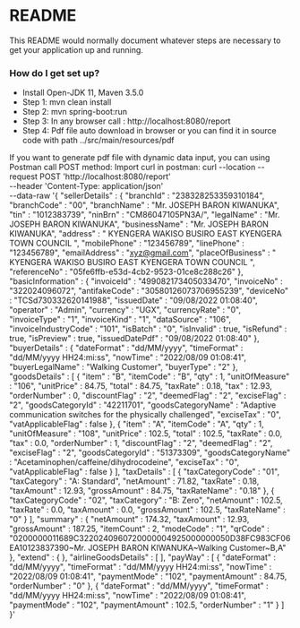 # README #

This README would normally document whatever steps are necessary to get your application up and running.

### How do I get set up? ###

* Install Open-JDK 11, Maven 3.5.0
* Step 1: mvn clean install
* Step 2: mvn spring-boot:run
* Step 3: In any browser call : http://localhost:8080/report
* Step 4: Pdf file auto download in browser or you can find it in source code with path ../src/main/resources/pdf


If you want to generate pdf file with dynamic data input, you can using Postman call POST method:
Import curl in postman:
curl --location --request POST 'http://localhost:8080/report' \
--header 'Content-Type: application/json' \
--data-raw '{
"sellerDetails" : {
"branchId" : "238328253359310184",
"branchCode" : "00",
"branchName" : "Mr. JOSEPH BARON KIWANUKA",
"tin" : "1012383739",
"ninBrn" : "CM86047105PN3A/",
"legalName" : "Mr. JOSEPH BARON KIWANUKA",
"businessName" : "Mr. JOSEPH BARON KIWANUKA",
"address" : "   KYENGERA WAKISO BUSIRO EAST KYENGERA TOWN COUNCIL  ",
"mobilePhone" : "123456789",
"linePhone" : "123456789",
"emailAddress" : "xyz@gmail.com",
"placeOfBusiness" : "   KYENGERA WAKISO BUSIRO EAST KYENGERA TOWN COUNCIL  ",
"referenceNo" : "05fe6ffb-e53d-4cb2-9523-01ce8c288c26"
},
"basicInformation" : {
"invoiceId" : "499082173405033470",
"invoiceNo" : "322024096072",
"antifakeCode" : "30580126073706955239",
"deviceNo" : "TCSd730332620141988",
"issuedDate" : "09/08/2022 01:08:40",
"operator" : "Admin",
"currency" : "UGX",
"currencyRate" : "0",
"invoiceType" : "1",
"invoiceKind" : "1",
"dataSource" : "106",
"invoiceIndustryCode" : "101",
"isBatch" : "0",
"isInvalid" : true,
"isRefund" : true,
"isPreview" : true,
"issuedDatePdf" : "09/08/2022 01:08:40"
},
"buyerDetails" : {
"dateFormat" : "dd/MM/yyyy",
"timeFormat" : "dd/MM/yyyy HH24:mi:ss",
"nowTime" : "2022/08/09 01:08:41",
"buyerLegalName" : "Walking Customer",
"buyerType" : "2"
},
"goodsDetails" : [ {
"item" : "B",
"itemCode" : "B",
"qty" : 1,
"unitOfMeasure" : "106",
"unitPrice" : 84.75,
"total" : 84.75,
"taxRate" : 0.18,
"tax" : 12.93,
"orderNumber" : 0,
"discountFlag" : "2",
"deemedFlag" : "2",
"exciseFlag" : "2",
"goodsCategoryId" : "42211701",
"goodsCategoryName" : "Adaptive communication switches for the physically challenged",
"exciseTax" : "0",
"vatApplicableFlag" : false
}, {
"item" : "A",
"itemCode" : "A",
"qty" : 1,
"unitOfMeasure" : "108",
"unitPrice" : 102.5,
"total" : 102.5,
"taxRate" : 0.0,
"tax" : 0.0,
"orderNumber" : 1,
"discountFlag" : "2",
"deemedFlag" : "2",
"exciseFlag" : "2",
"goodsCategoryId" : "51373309",
"goodsCategoryName" : "Acetaminophen/caffeine/dihydrocodeine",
"exciseTax" : "0",
"vatApplicableFlag" : false
} ],
"taxDetails" : [ {
"taxCategoryCode" : "01",
"taxCategory" : "A: Standard",
"netAmount" : 71.82,
"taxRate" : 0.18,
"taxAmount" : 12.93,
"grossAmount" : 84.75,
"taxRateName" : "0.18"
}, {
"taxCategoryCode" : "02",
"taxCategory" : "B: Zero",
"netAmount" : 102.5,
"taxRate" : 0.0,
"taxAmount" : 0.0,
"grossAmount" : 102.5,
"taxRateName" : "0"
} ],
"summary" : {
"netAmount" : 174.32,
"taxAmount" : 12.93,
"grossAmount" : 187.25,
"itemCount" : 2,
"modeCode" : "1",
"qrCode" : "0200000011689C3220240960720000004925000000050D38FC983CF06EA10123837390~Mr. JOSEPH BARON KIWANUKA~Walking Customer~B,A"
},
"extend" : { },
"airlineGoodsDetails" : [ ],
"payWay" : [ {
"dateFormat" : "dd/MM/yyyy",
"timeFormat" : "dd/MM/yyyy HH24:mi:ss",
"nowTime" : "2022/08/09 01:08:41",
"paymentMode" : "102",
"paymentAmount" : 84.75,
"orderNumber" : "0"
}, {
"dateFormat" : "dd/MM/yyyy",
"timeFormat" : "dd/MM/yyyy HH24:mi:ss",
"nowTime" : "2022/08/09 01:08:41",
"paymentMode" : "102",
"paymentAmount" : 102.5,
"orderNumber" : "1"
} ]
}'


